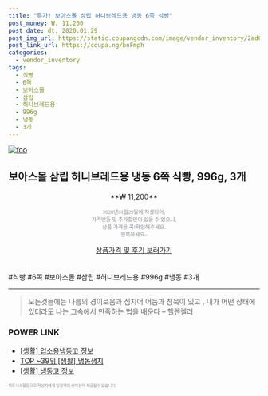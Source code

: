 ```yaml
--- 
title: "특가! 보아스몰 삼립 허니브레드용 냉동 6쪽 식빵" 
post_money: ₩. 11,200 
post_date: dt. 2020.01.29 
post_img_url: https://static.coupangcdn.com/image/vendor_inventory/2ad6/5ed3dfb9721e697258e92b3627b7df3a35b03535b07a16ed057c8d32412d.jpg 
post_link_url: https://coupa.ng/bnFmph 
categories: 
  - vendor_inventory 
tags: 
  - 식빵 
  - 6쪽 
  - 보아스몰 
  - 삼립 
  - 허니브레드용 
  - 996g 
  - 냉동 
  - 3개 
--- 
```

[![foo](https://static.coupangcdn.com/image/vendor_inventory/2ad6/5ed3dfb9721e697258e92b3627b7df3a35b03535b07a16ed057c8d32412d.jpg)](https://coupa.ng/bnFmph) 

## 보아스몰 삼립 허니브레드용 냉동 6쪽 식빵, 996g, 3개 
<p style="text-align: center;">**₩ 11,200**</p> 
<p style="text-align: center;"><span style="color: #898c8f; font-family: Georgia,Times,serif; font-size: 0.75em;">2020년01월29일에 작성되어, <br>가격변동 및 추가할인이 있을 수 있으니,<br> 상품 가격을 꼭!확인해주세요.<br>행복하세요~</span> 
</p>	 
<div markdown="0" style="text-align: center;"><a href="https://coupa.ng/bnFmph" class="btn btn--success">상품가격 및 후기 보러가기</a></div> 
<br><br> 
  #식빵 #6쪽 #보아스몰 #삼립 #허니브레드용 #996g #냉동 #3개 
<hr> 

> 모든것들에는 나름의 경이로움과 심지어 어둠과 침묵이 있고 , 내가 어떤 상태에 있더라도 나는 그속에서 만족하는 법을 배운다 – 헬렌켈러 


### POWER LINK

* <a href="https://blog.naver.com/fasyy4321/221763598175" target="_blank"> [생활] 업소용냉동고 정보 </a>
* <a href="https://blog.naver.com/an0733/221788731825" target="_blank"> TOP ~39위 [생활] 냉동생지</a>
* <a href="https://blog.naver.com/santokki14/221765013258" target="_blank"> [생활] 냉동고 정보 </a>

<span style="color: #898c8f; font-family: Georgia,Times,serif; font-size: 0.55em;">파트너스활동으로 작성자에게 일정액의 커미션이 제공될수 있습니다.</span> 
